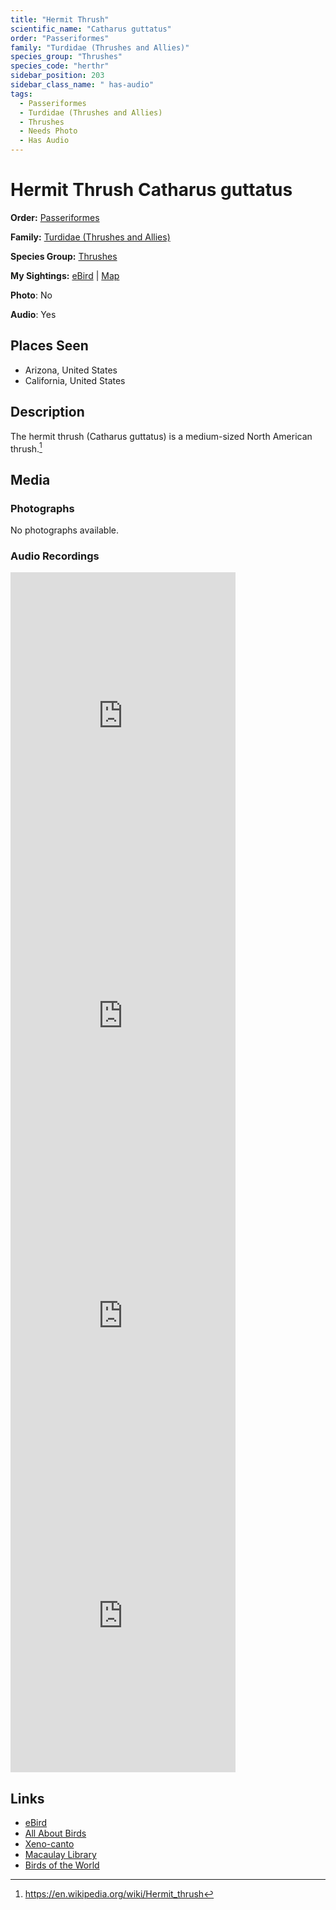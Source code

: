 ```yaml
---
title: "Hermit Thrush"
scientific_name: "Catharus guttatus"
order: "Passeriformes"
family: "Turdidae (Thrushes and Allies)"
species_group: "Thrushes"
species_code: "herthr"
sidebar_position: 203
sidebar_class_name: " has-audio"
tags: 
  - Passeriformes
  - Turdidae (Thrushes and Allies)
  - Thrushes
  - Needs Photo
  - Has Audio
---
```


# Hermit Thrush <span className='sci_name'>Catharus guttatus</span>

**Order:** [Passeriformes](/tags/passeriformes)

**Family:** [Turdidae (Thrushes and Allies)](/tags/turdidae-thrushes-and-allies)

**Species Group:** [Thrushes](/tags/thrushes)

**My Sightings:** [eBird](https://ebird.org/lifelist?r=world&time=life&spp=herthr) | [Map](/map?species_code=herthr)

**Photo**: No 

**Audio**: Yes

## Places Seen

* Arizona, United States
* California, United States

## Description
The hermit thrush (Catharus guttatus) is a medium-sized North American thrush.[^1]

[^1]: https://en.wikipedia.org/wiki/Hermit_thrush

## Media
### Photographs
No photographs available.

### Audio Recordings
<iframe src="https://macaulaylibrary.org/asset/627274825/embed" width="360" height="480" frameborder="0" allowfullscreen></iframe>
<iframe src="https://macaulaylibrary.org/asset/627628691/embed" width="360" height="480" frameborder="0" allowfullscreen></iframe>
<iframe src="https://macaulaylibrary.org/asset/627219226/embed" width="360" height="480" frameborder="0" allowfullscreen></iframe>
<iframe src="https://macaulaylibrary.org/asset/626583611/embed" width="360" height="480" frameborder="0" allowfullscreen></iframe>

## Links
* [eBird](https://ebird.org/species/herthr) 
* [All About Birds](https://www.allaboutbirds.org/guide/herthr) 
* [Xeno-canto](https://www.xeno-canto.org/species/catharus-guttatus) 
* [Macaulay Library](https://search.macaulaylibrary.org/catalog?taxonCode=herthr&sort=rating_rank_desc)
* [Birds of the World](https://birdsoftheworld.org/bow/species/herthr)
